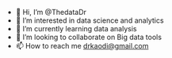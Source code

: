 - 👋 Hi, I’m @ThedataDr
- 👀 I’m interested in data science and analytics
- 🌱 I’m currently learning data analysis
- 💞️ I’m looking to collaborate on Big data tools
- 📫 How to reach me drkaodi@gmail.com

<!---
ThedataDr/ThedataDr is a ✨ special ✨ repository because its `README.md` (this file) appears on your GitHub profile.
You can click the Preview link to take a look at your changes.
--->
